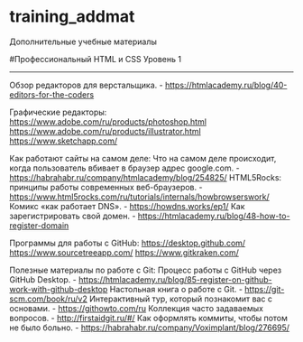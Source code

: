 # training_addmat
Дополнительные учебные материалы

#Профессиональный HTML и CSS Уровень 1
***
Обзор редакторов для верстальщика. - https://htmlacademy.ru/blog/40-editors-for-the-coders

Графические редакторы:
https://www.adobe.com/ru/products/photoshop.html
https://www.adobe.com/ru/products/illustrator.html
https://www.sketchapp.com/

Как работают сайты на самом деле:
Что на самом деле происходит, когда пользователь вбивает в браузер адрес google.com. - https://habrahabr.ru/company/htmlacademy/blog/254825/
HTML5Rocks: принципы работы современных веб-браузеров. - https://www.html5rocks.com/ru/tutorials/internals/howbrowserswork/
Комикс «как работает DNS». - https://howdns.works/ep1/
Как зарегистрировать свой домен. - https://htmlacademy.ru/blog/48-how-to-register-domain

Программы для работы с GitHub:
https://desktop.github.com/
https://www.sourcetreeapp.com/
https://www.gitkraken.com/

Полезные материалы по работе с Git:
Процесс работы с GitHub через GitHub Desktop. - https://htmlacademy.ru/blog/85-register-on-github-work-with-github-desktop
Настольная книга о работе с Git. - https://git-scm.com/book/ru/v2
Интерактивный тур, который познакомит вас с основами. - https://githowto.com/ru
Коллекция часто задаваемых вопросов. - http://firstaidgit.ru/#/
Как оформлять коммиты, чтобы потом не было больно. - https://habrahabr.ru/company/Voximplant/blog/276695/


